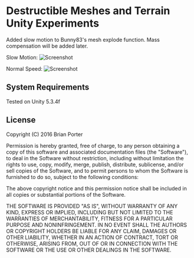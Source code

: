 Destructible Meshes and Terrain Unity Experiments
=================================================
Added slow motion to Bunny83's mesh explode function. Mass compensation will be added later.

Slow Motion:
![Screenshot](http://i.imgur.com/rkvzDmz.gif)

Normal Speed:
![Screenshot](http://i.imgur.com/0sXu2Td.gif)



System Requirements
-------------------
Tested on Unity 5.3.4f


License
-------

Copyright (C) 2016 Brian Porter

Permission is hereby granted, free of charge, to any person obtaining a copy of this software and associated documentation files (the "Software"), to deal in the Software without restriction, including without limitation the rights to use, copy, modify, merge, publish, distribute, sublicense, and/or sell copies of the Software, and to permit persons to whom the Software is furnished to do so, subject to the following conditions:

The above copyright notice and this permission notice shall be included in all copies or substantial portions of the Software.

THE SOFTWARE IS PROVIDED "AS IS", WITHOUT WARRANTY OF ANY KIND, EXPRESS OR IMPLIED, INCLUDING BUT NOT LIMITED TO THE WARRANTIES OF MERCHANTABILITY, FITNESS FOR A PARTICULAR PURPOSE AND NONINFRINGEMENT. IN NO EVENT SHALL THE AUTHORS OR COPYRIGHT HOLDERS BE LIABLE FOR ANY CLAIM, DAMAGES OR OTHER LIABILITY, WHETHER IN AN ACTION OF CONTRACT, TORT OR OTHERWISE, ARISING FROM, OUT OF OR IN CONNECTION WITH THE SOFTWARE OR THE USE OR OTHER DEALINGS IN THE SOFTWARE.
